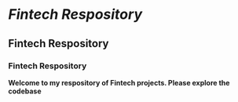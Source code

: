 # *Fintech Respository*
## Fintech Respository
### Fintech Respository
**Welcome to my respository of Fintech projects. Please explore the codebase**
